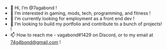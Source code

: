 - 👋 Hi, I’m @7agabond !
- 👀 I’m interested in gaming, mods, tech, programming, and fitness !
- 🌱 I’m currently looking for employment as a front end dev !
- 💞️ I’m looking to build my portfolio and contribute to a bunch of projects! !
- 📫 How to reach me - vagabond#1429 on Discord, or to my email at 74g4bond@gmail.com !

<!---
7agabond/7agabond is a ✨ special ✨ repository because its `README.md` (this file) appears on your GitHub profile.
You can click the Preview link to take a look at your changes.
--->
